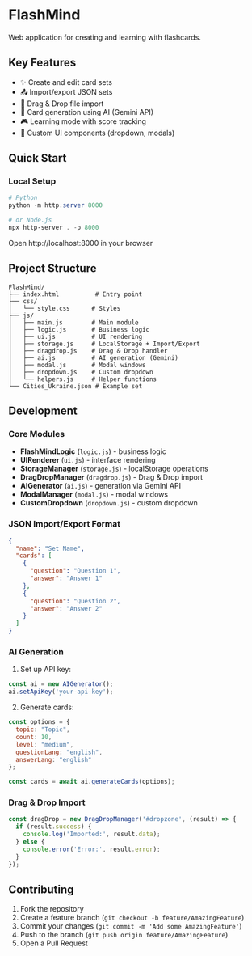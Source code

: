 # FlashMind

Web application for creating and learning with flashcards.

## Key Features
- ✨ Create and edit card sets
- 📤 Import/export JSON sets
- 🎯 Drag & Drop file import
- 🤖 Card generation using AI (Gemini API)
- 🎮 Learning mode with score tracking
- 🎨 Custom UI components (dropdown, modals)

## Quick Start

### Local Setup
```powershell
# Python
python -m http.server 8000

# or Node.js
npx http-server . -p 8000
```

Open http://localhost:8000 in your browser

## Project Structure

```
FlashMind/
├── index.html          # Entry point
├── css/
│   └── style.css      # Styles
├── js/
│   ├── main.js        # Main module
│   ├── logic.js       # Business logic
│   ├── ui.js          # UI rendering
│   ├── storage.js     # LocalStorage + Import/Export
│   ├── dragdrop.js    # Drag & Drop handler
│   ├── ai.js          # AI generation (Gemini)
│   ├── modal.js       # Modal windows
│   ├── dropdown.js    # Custom dropdown
│   └── helpers.js     # Helper functions
└── Cities_Ukraine.json # Example set
```

## Development

### Core Modules
- **FlashMindLogic** (`logic.js`) - business logic
- **UIRenderer** (`ui.js`) - interface rendering
- **StorageManager** (`storage.js`) - localStorage operations
- **DragDropManager** (`dragdrop.js`) - Drag & Drop import
- **AIGenerator** (`ai.js`) - generation via Gemini API
- **ModalManager** (`modal.js`) - modal windows
- **CustomDropdown** (`dropdown.js`) - custom dropdown

### JSON Import/Export Format

```json
{
  "name": "Set Name",
  "cards": [
    {
      "question": "Question 1",
      "answer": "Answer 1"
    },
    {
      "question": "Question 2",
      "answer": "Answer 2" 
    }
  ]
}
```

### AI Generation

1. Set up API key:
```javascript
const ai = new AIGenerator();
ai.setApiKey('your-api-key');
```

2. Generate cards:
```javascript
const options = {
  topic: "Topic",
  count: 10,
  level: "medium",
  questionLang: "english",
  answerLang: "english"
};

const cards = await ai.generateCards(options);
```

### Drag & Drop Import

```javascript
const dragDrop = new DragDropManager('#dropzone', (result) => {
  if (result.success) {
    console.log('Imported:', result.data);
  } else {
    console.error('Error:', result.error);
  }
});
```

## Contributing

1. Fork the repository
2. Create a feature branch (`git checkout -b feature/AmazingFeature`)
3. Commit your changes (`git commit -m 'Add some AmazingFeature'`)
4. Push to the branch (`git push origin feature/AmazingFeature`)
5. Open a Pull Request


